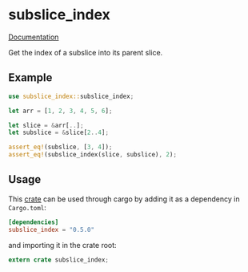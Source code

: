 # subslice\_index

[Documentation](https://docs.rs/subslice_index)

Get the index of a subslice into its parent slice.

## Example

```rust
use subslice_index::subslice_index;

let arr = [1, 2, 3, 4, 5, 6];

let slice = &arr[..];
let subslice = &slice[2..4];

assert_eq!(subslice, [3, 4]);
assert_eq!(subslice_index(slice, subslice), 2);
```
## Usage

This [crate](https://crates.io/crates/subslice_index) can be used through cargo by adding
it as a dependency in `Cargo.toml`:

```toml
[dependencies]
subslice_index = "0.5.0"
```
and importing it in the crate root:

```rust
extern crate subslice_index;
```
